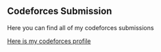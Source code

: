 ## Codeforces Submission
Here you can find all of my codeforces submissions

[Here is my codeforces profile](https://codeforces.com/profile/PranavKumarS)